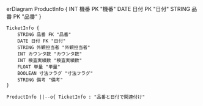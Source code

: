 erDiagram
    ProductInfo {
        INT 機番 PK "機番"
        DATE 日付 PK "日付"
        STRING 品番 PK "品番"
    }
    
    TicketInfo {
        STRING 品番 FK "品番"
        DATE 日付 FK "日付"
        STRING 外観担当者 "外観担当者"
        INT カウンタ数 "カウンタ数"
        INT 検査実績数 "検査実績数"
        FLOAT 単量 "単量"
        BOOLEAN 寸法フラグ "寸法フラグ"
        STRING 備考 "備考"
    }
    
    ProductInfo ||--o{ TicketInfo : "品番と日付で関連付け"